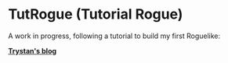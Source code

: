 # TutRogue (Tutorial Rogue)

A work in progress, following a tutorial to build my first Roguelike:

**[Trystan's blog](http://trystans.blogspot.com/)**
